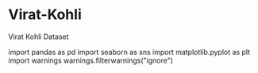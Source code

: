 # Virat-Kohli
Virat Kohli Dataset

import pandas as pd
import seaborn as sns
import matplotlib.pyplot as plt
import warnings
warnings.filterwarnings("ignore")
